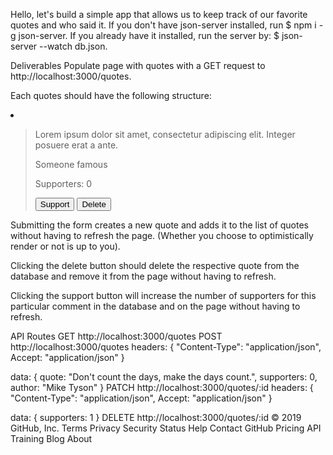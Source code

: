 Hello, let's build a simple app that allows us to keep track of our favorite quotes and who said it.
If you don't have json-server installed, run $ npm i -g json-server.
If you already have it installed, run the server by: $ json-server --watch db.json.

Deliverables
Populate page with quotes with a GET request to http://localhost:3000/quotes.

Each quotes should have the following structure:

<li class="card">
  <blockquote>
    <p>Lorem ipsum dolor sit amet, consectetur adipiscing elit. Integer posuere erat a ante.</p>
    <p>Someone famous</p>
    <p>Supporters: 0</p>
    <div>
      <button>Support</button>
      <button>Delete</button>
    </div>
  </blockquote>
</li>
Submitting the form creates a new quote and adds it to the list of quotes without having to refresh the page. (Whether you choose to optimistically render or not is up to you).

Clicking the delete button should delete the respective quote from the database and remove it from the page without having to refresh.

Clicking the support button will increase the number of supporters for this particular comment in the database and on the page without having to refresh.

API Routes
GET http://localhost:3000/quotes
POST http://localhost:3000/quotes
headers:
{
  "Content-Type": "application/json",
  Accept: "application/json"
}

data:
{
  quote: "Don't count the days, make the days count.",
  supporters: 0,
  author: "Mike Tyson"
}
PATCH http://localhost:3000/quotes/:id
headers:
{
  "Content-Type": "application/json",
  Accept: "application/json"
}

data:
{
  supporters: 1
}
DELETE http://localhost:3000/quotes/:id
© 2019 GitHub, Inc.
Terms
Privacy
Security
Status
Help
Contact GitHub
Pricing
API
Training
Blog
About
